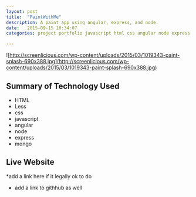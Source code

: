 ```yaml
---
layout: post
title:  "PaintWithMe"
description: A paint app using angular, express, and node.
date:   2015-09-15 10:34:07
categories: project portfolio javascript html css angular node express

---
```


![http://screenlicious.com/wp-content/uploads/2015/03/1019343-paint-splash-690x388.jpg](http://screenlicious.com/wp-content/uploads/2015/03/1019343-paint-splash-690x388.jpg)


## Summary of Technology Used

- HTML
- Less
- css
- javascript
- angular
- node
- express
- mongo


## Live Website
*add a link here if it legally ok to do

* add a link to githhub as well
